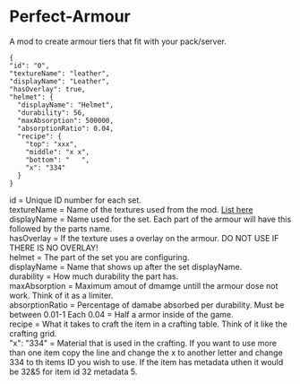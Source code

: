 Perfect-Armour
==============

A mod to create armour tiers that fit with your pack/server.
```
{
"id": "0",
"textureName": "leather",
"displayName": "Leather",
"hasOverlay": true,
"helmet": {
  "displayName": "Helmet",
  "durability": 56,
  "maxAbsorption": 500000,
  "absorptionRatio": 0.04,
  "recipe": {
    "top": "xxx",
    "middle": "x x",
    "bottom": "   ",
    "x": "334"
  }
}
```
id          = Unique ID number for each set.        
textureName = Name of the textures used from the mod. [List here](https://github.com/CCM-Modding/Perfect-Armour/tree/master/resources/assets/perfectarmor/textures/items)       
displayName = Name used for the set. Each part of the armour will have this followed by the parts name.       
hasOverlay  = If the texture uses a overlay on the armour. DO NOT USE IF THERE IS NO OVERLAY!       
helmet      = The part of the set you are configuring.              
displayName   = Name that shows up after the set displayName.               
durability    = How much durability the part has.               
maxAbsorption   = Maximum amout of dmamge untill the armour dose not work. Think of it as a limiter.                
absorptionRatio = Percentage of damabe absorbed per durability. Must be between 0.01-1 Each 0.04 =  Half a armor inside of the game.                
recipe          = What it takes to craft the item in a crafting table. Think of it like the crafting grid.                   
"x": "334" = Material that is used in the crafting. If you want to use more than one item copy the line and change the x to another letter and change 334 to th items ID you wish to use. If the item has metadata uthen it would be 32&5 for item id 32 metadata 5.          
